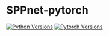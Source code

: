# SPPnet-pytorch
[![Python Versions](https://img.shields.io/pypi/pyversions/deepctr.svg)](https://pypi.org/project/deepctr)
[![Pytorch Versions](https://img.shields.io/badge/Pytorh-1.2+-blue.svg)](https://pypi.org/project/deepctr)

